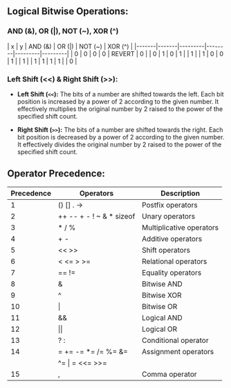 ## Logical Bitwise Operations:

### AND (&), OR (|), NOT (~), XOR (^)

|   x   |   y   | AND (&) | OR (|) | NOT (~) | XOR (^) |
|-------|-------|---------|--------|---------|---------|
|   0   |   0   |    0    |   0    | REVERT  |    0    |
|   0   |   1   |    0    |   1    |         |    1    |
|   1   |   0   |    0    |   1    |         |    1    |
|   1   |   1   |    1    |   1    |         |    0    |

### Left Shift (<<) & Right Shift (>>):

- **Left Shift (`<<`):** The bits of a number are shifted towards the left. Each bit position is increased by a power of 2 according to the given number. It effectively multiplies the original number by 2 raised to the power of the specified shift count.

- **Right Shift (`>>`):** The bits of a number are shifted towards the right. Each bit position is decreased by a power of 2 according to the given number. It effectively divides the original number by 2 raised to the power of the specified shift count.

## Operator Precedence:

| Precedence | Operators                     | Description                        |
|------------|-------------------------------|------------------------------------|
| 1          | () [] . ->                    | Postfix operators                  |
| 2          | ++ -- + - ! ~ & * sizeof      | Unary operators                    |
| 3          | * / %                         | Multiplicative operators           |
| 4          | + -                           | Additive operators                 |
| 5          | << >>                         | Shift operators                    |
| 6          | < <= > >=                     | Relational operators               |
| 7          | == !=                         | Equality operators                 |
| 8          | &                             | Bitwise AND                        |
| 9          | ^                             | Bitwise XOR                        |
| 10         | \|                            | Bitwise OR                         |
| 11         | &&                            | Logical AND                        |
| 12         | \|\|                          | Logical OR                         |
| 13         | ? :                           | Conditional operator               |
| 14         | = += -= *= /= %= &=           | Assignment operators               |
|            |   ^= \| = <<= >>=             |                                    |
| 15         | ,                             | Comma operator                     |


